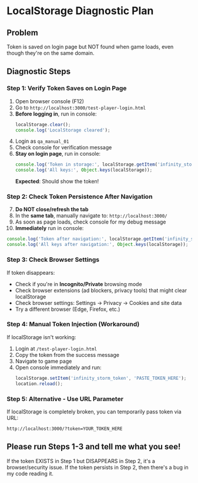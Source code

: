 # LocalStorage Diagnostic Plan

## Problem
Token is saved on login page but NOT found when game loads, even though they're on the same domain.

## Diagnostic Steps

### Step 1: Verify Token Saves on Login Page
1. Open browser console (F12)
2. Go to `http://localhost:3000/test-player-login.html`
3. **Before logging in**, run in console:
   ```javascript
   localStorage.clear();
   console.log('LocalStorage cleared');
   ```
4. Login as `qa_manual_01`
5. Check console for verification message
6. **Stay on login page**, run in console:
   ```javascript
   console.log('Token in storage:', localStorage.getItem('infinity_storm_token'));
   console.log('All keys:', Object.keys(localStorage));
   ```
   **Expected**: Should show the token!

### Step 2: Check Token Persistence After Navigation
7. **Do NOT close/refresh the tab**
8. In the **same tab**, manually navigate to: `http://localhost:3000/`
9. As soon as page loads, check console for my debug message
10. **Immediately** run in console:
   ```javascript
   console.log('Token after navigation:', localStorage.getItem('infinity_storm_token'));
   console.log('All keys after navigation:', Object.keys(localStorage));
   ```

### Step 3: Check Browser Settings
If token disappears:
- Check if you're in **Incognito/Private** browsing mode
- Check browser extensions (ad blockers, privacy tools) that might clear localStorage
- Check browser settings: Settings → Privacy → Cookies and site data
- Try a different browser (Edge, Firefox, etc.)

### Step 4: Manual Token Injection (Workaround)
If localStorage isn't working:
1. Login at `/test-player-login.html`
2. Copy the token from the success message
3. Navigate to game page
4. Open console immediately and run:
   ```javascript
   localStorage.setItem('infinity_storm_token', 'PASTE_TOKEN_HERE');
   location.reload();
   ```

### Step 5: Alternative - Use URL Parameter
If localStorage is completely broken, you can temporarily pass token via URL:
```
http://localhost:3000/?token=YOUR_TOKEN_HERE
```

## Please run Steps 1-3 and tell me what you see!

If the token EXISTS in Step 1 but DISAPPEARS in Step 2, it's a browser/security issue.
If the token persists in Step 2, then there's a bug in my code reading it.

